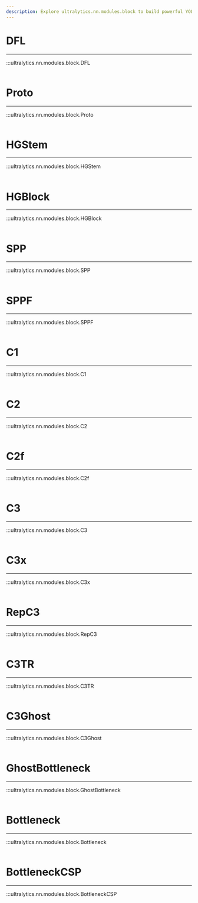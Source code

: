 ```yaml
---
description: Explore ultralytics.nn.modules.block to build powerful YOLO object detection models. Master DFL, HGStem, SPP, CSP components and more.
---
```


# DFL
---
:::ultralytics.nn.modules.block.DFL
<br><br>

# Proto
---
:::ultralytics.nn.modules.block.Proto
<br><br>

# HGStem
---
:::ultralytics.nn.modules.block.HGStem
<br><br>

# HGBlock
---
:::ultralytics.nn.modules.block.HGBlock
<br><br>

# SPP
---
:::ultralytics.nn.modules.block.SPP
<br><br>

# SPPF
---
:::ultralytics.nn.modules.block.SPPF
<br><br>

# C1
---
:::ultralytics.nn.modules.block.C1
<br><br>

# C2
---
:::ultralytics.nn.modules.block.C2
<br><br>

# C2f
---
:::ultralytics.nn.modules.block.C2f
<br><br>

# C3
---
:::ultralytics.nn.modules.block.C3
<br><br>

# C3x
---
:::ultralytics.nn.modules.block.C3x
<br><br>

# RepC3
---
:::ultralytics.nn.modules.block.RepC3
<br><br>

# C3TR
---
:::ultralytics.nn.modules.block.C3TR
<br><br>

# C3Ghost
---
:::ultralytics.nn.modules.block.C3Ghost
<br><br>

# GhostBottleneck
---
:::ultralytics.nn.modules.block.GhostBottleneck
<br><br>

# Bottleneck
---
:::ultralytics.nn.modules.block.Bottleneck
<br><br>

# BottleneckCSP
---
:::ultralytics.nn.modules.block.BottleneckCSP
<br><br>
